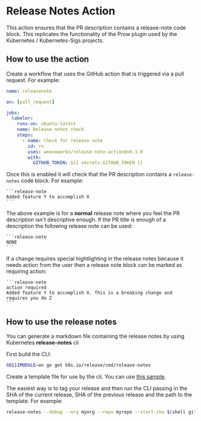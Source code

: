 # Release Notes Action

This action ensures that the PR description contains a release-note code block. This replicates the functionality of the Prow plugin used by the Kubernetes / Kubernetes-Sigs projects.

## How to use the action

Create a workflow that uses the GitHub action that is triggered via a pull request. For example:

```yaml
name: releasenote

on: [pull_request]

jobs:
  labeler:
    runs-on: ubuntu-latest
    name: Release notes check
    steps:
      - name: Check for release note
        id: rn
        uses: weaveworks/release-note-action@v0.1.0
        with:
          GITHUB_TOKEN: ${{ secrets.GITHUB_TOKEN }}
```

Once this is enabled it will check that the PR description contains a `release-notes` code block. For example:
````
```release-note
Added feature Y to accomplish X
```
````

The above example is for a **normal** release note where you feel the PR description isn't descriptive enough. If the PR title is enough of a description the following release note can be used:

````
```release-note
NONE
```
````

If a change requires special hightlighting in the release notes because it needs action from the user then a release note block can be marked as requiring action:

````
```release-note
action required
Added feature Y to accomplish X. This is a breaking change and requires you do Z
```
````

## How to use the release notes

You can generate a markdown file containing the release notes by using Kubernetes **release-notes** cli

First build the CLI:

```bash
GO111MODULE=on go get k8s.io/release/cmd/release-notes
```

Create a template file for use by the cli. You can use [this sample](sample/changelog.tpl). 

The easiest way is to tag your release and then run the CLI passing in the SHA of the current release, SHA of the previous release and the path to the template. For example:

```bash
release-notes --debug --org myorg --repo myrepo --start-sha $(shell git rev-list -n 1 ${PREVIOUS_VERSION}) --end-sha $(shell git rev-list -n 1 ${RELEASE_TAG}) --output out/CHANGELOG.md --go-template go-template:sample/changelog.tpl --dependencies=false
```
